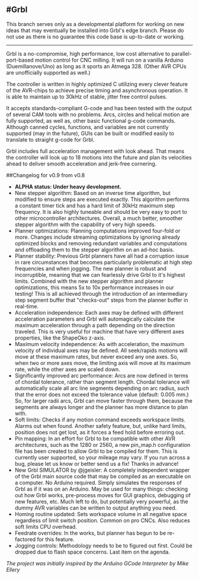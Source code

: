 #Grbl
------------

This branch serves only as a developmental platform for working on new ideas that may eventually be installed into Grbl's edge branch. Please do not use as there is no guarantee this code base is up-to-date or working.

------------

Grbl is a no-compromise, high performance, low cost alternative to parallel-port-based motion control for CNC milling. It will run on a vanilla Arduino (Duemillanove/Uno) as long as it sports an Atmega 328. (Other AVR CPUs are unofficially supported as well.)

The controller is written in highly optimized C utilizing every clever feature of the AVR-chips to achieve precise timing and asynchronous operation. It is able to maintain up to 30kHz of stable, jitter free control pulses.

It accepts standards-compliant G-code and has been tested with the output of several CAM tools with no problems. Arcs, circles and helical motion are fully supported, as well as, other basic functional g-code commands. Although canned cycles, functions, and variables are not currently supported (may in the future), GUIs can be built or modified easily to translate to straight g-code for Grbl.

Grbl includes full acceleration management with look ahead. That means the controller will look up to 18 motions into the future and plan its velocities ahead to deliver smooth acceleration and jerk-free cornering.

##Changelog for v0.9 from v0.8
  - **ALPHA status: Under heavy development.**
  - New stepper algorithm:  Based on an inverse time algorithm, but modified to ensure steps are executed exactly. This algorithm performs a constant timer tick and has a hard limit of 30kHz maximum step frequency. It is also highly tuneable and should be very easy to port to other microcontroller architectures. Overall, a much better, smoother stepper algorithm with the capability of very high speeds.
  - Planner optimizations: Planning computations improved four-fold or more. Changes include streaming optimizations by ignoring already optimized blocks and removing redundant variables and computations and offloading them to the stepper algorithm on an ad-hoc basis.
  - Planner stability: Previous Grbl planners have all had a corruption issue in rare circumstances that becomes particularly problematic at high step frequencies and when jogging. The new planner is robust and incorruptible, meaning that we can fearlessly drive Grbl to it's highest limits. Combined with the new stepper algorithm and planner optimizations, this means 5x to 10x performance increases in our testing! This is all achieved through the introduction of an intermediary step segment buffer that "checks-out" steps from the planner buffer in real-time. 
  - Acceleration independence: Each axes may be defined with different acceleration parameters and Grbl will automagically calculate the maximum acceleration through a path depending on the direction traveled. This is very useful for machine that have very different axes properties, like the ShapeOko z-axis.
  - Maximum velocity independence: As with acceleration, the maximum velocity of individual axes may be defined. All seek/rapids motions will move at these maximum rates, but never exceed any one axes. So, when two or more axes move, the limiting axis will move at its maximum rate, while the other axes are scaled down.
  - Significantly improved arc performance: Arcs are now defined in terms of chordal tolerance, rather than segment length. Chordal tolerance will automatically scale all arc line segments depending on arc radius, such that the error does not exceed the tolerance value (default: 0.005 mm.) So, for larger radii arcs, Grbl can move faster through them, because the segments are always longer and the planner has more distance to plan with.
  - Soft limits: Checks if any motion command exceeds workspace limits. Alarms out when found. Another safety feature, but, unlike hard limits, position does not get lost, as it forces a feed hold before erroring out.
  - Pin mapping: In an effort for Grbl to be compatible with other AVR architectures, such as the 1280 or 2560, a new pin_map.h configuration file has been created to allow Grbl to be compiled for them. This is currently user supported, so your mileage may vary. If you run across a bug, please let us know or better send us a fix! Thanks in advance!
  - New Grbl SIMULATOR by @jgeisler: A completely independent wrapper of the Grbl main source code that may be compiled as an executable on a computer. No Arduino required. Simply simulates the responses of Grbl as if it was on an Arduino. May be used for many things: checking out how Grbl works, pre-process moves for GUI graphics, debugging of new features, etc. Much left to do, but potentially very powerful, as the dummy AVR variables can be written to output anything you need. 
  - Homing routine updated: Sets workspace volume in all negative space regardless of limit switch position. Common on pro CNCs. Also reduces soft limits CPU overhead.
  - Feedrate overrides: In the works, but planner has begun to be re-factored for this feature.
  - Jogging controls: Methodology needs to be to figured out first. Could be dropped due to flash space concerns. Last item on the agenda.
  
_The project was initially inspired by the Arduino GCode Interpreter by Mike Ellery_

